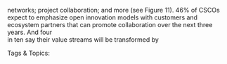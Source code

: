 networks; project collaboration; and more (see Figure 11).
46% of CSCOs expect to emphasize open innovation 
models with customers and ecosystem partners that can 
promote collaboration over the next three years. And four  
in ten say their value streams will be transformed by  

   Tags & Topics:
   